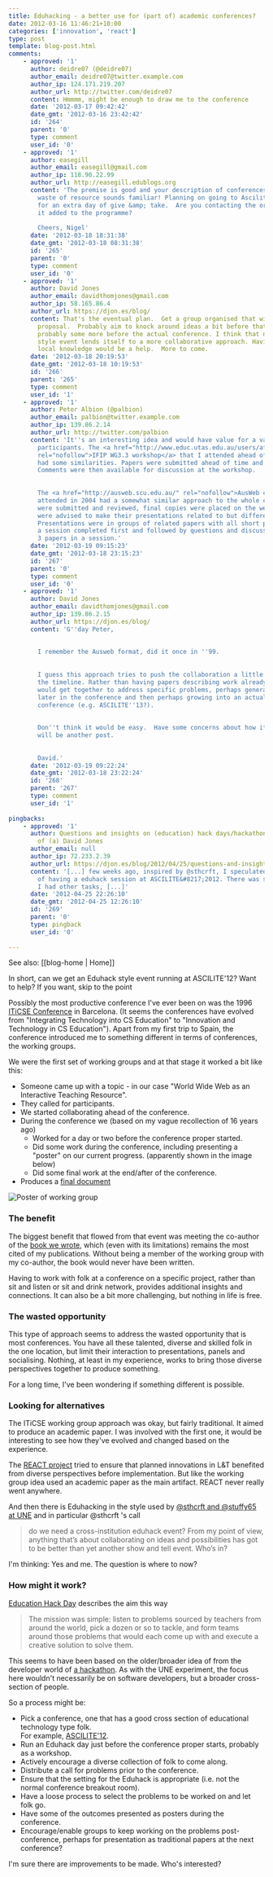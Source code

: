 ```yaml
---
title: Eduhacking - a better use for (part of) academic conferences?
date: 2012-03-16 11:46:21+10:00
categories: ['innovation', 'react']
type: post
template: blog-post.html
comments:
    - approved: '1'
      author: deidre07 (@deidre07)
      author_email: deidre07@twitter.example.com
      author_ip: 124.171.219.207
      author_url: http://twitter.com/deidre07
      content: Hmmmm, might be enough to draw me to the conference
      date: '2012-03-17 09:42:42'
      date_gmt: '2012-03-16 23:42:42'
      id: '264'
      parent: '0'
      type: comment
      user_id: '0'
    - approved: '1'
      author: easegill
      author_email: easegill@gmail.com
      author_ip: 118.90.22.99
      author_url: http://easegill.edublogs.org
      content: 'The premise is good and your description of conferences and the potential
        waste of resource sounds familiar! Planning on going to Ascilite12 so I''m up
        for an extra day of give &amp; take.  Are you contacting the organisers to get
        it added to the programme?
    
        Cheers, Nigel'
      date: '2012-03-18 18:31:38'
      date_gmt: '2012-03-18 08:31:38'
      id: '265'
      parent: '0'
      type: comment
      user_id: '0'
    - approved: '1'
      author: David Jones
      author_email: davidthomjones@gmail.com
      author_ip: 58.165.86.4
      author_url: https://djon.es/blog/
      content: That's the eventual plan.  Get a group organised that will submit a workshop
        proposal.  Probably aim to knock around ideas a bit before that submission and
        probably some more before the actual conference. I think that nature of a Eduhack
        style event lends itself to a more collaborative approach. Having someone with
        local knowledge would be a help.  More to come.
      date: '2012-03-18 20:19:53'
      date_gmt: '2012-03-18 10:19:53'
      id: '266'
      parent: '265'
      type: comment
      user_id: '1'
    - approved: '1'
      author: Peter Albion (@palbion)
      author_email: palbion@twitter.example.com
      author_ip: 139.86.2.14
      author_url: http://twitter.com/palbion
      content: 'It''s an interesting idea and would have value for a variety of potential
        participants. The <a href="http://www.educ.utas.edu.au/users/afluck/ifipwg3-3/Activities/Nashville11/Nashville11.htm"
        rel="nofollow">IFIP WG3.3 workshop</a> that I attended ahead of SITE 2011 in Nashville
        had some similarities. Papers were submitted ahead of time and assigned for reading.
        Comments were then available for discussion at the workshop.
    
    
        The <a href="http://ausweb.scu.edu.au/" rel="nofollow">AusWeb conference</a> I
        attended in 2004 had a somewhat similar approach to the whole conference. Papers
        were submitted and reviewed, final copies were placed on the web, and authors
        were advised to make their presentations related to but different from the papers.
        Presentations were in groups of related papers with all short presentations in
        a session completed first and followed by questions and discussions across all
        3 papers in a session.'
      date: '2012-03-19 09:15:23'
      date_gmt: '2012-03-18 23:15:23'
      id: '267'
      parent: '0'
      type: comment
      user_id: '0'
    - approved: '1'
      author: David Jones
      author_email: davidthomjones@gmail.com
      author_ip: 139.86.2.15
      author_url: https://djon.es/blog/
      content: 'G''day Peter,
    
    
        I remember the Ausweb format, did it once in ''99.
    
    
        I guess this approach tries to push the collaboration a little further back down
        the timeline. Rather than having papers describing work already done, the groups
        would get together to address specific problems, perhaps generating a poster for
        later in the conference and then perhaps growing into an actual paper for another
        conference (e.g. ASCILITE''13?).
    
    
        Don''t think it would be easy.  Have some concerns about how it might work, that
        will be another post.
    
    
        David.'
      date: '2012-03-19 09:22:24'
      date_gmt: '2012-03-18 23:22:24'
      id: '268'
      parent: '267'
      type: comment
      user_id: '1'
    
pingbacks:
    - approved: '1'
      author: Questions and insights on (education) hack days/hackathons &laquo; The Weblog
        of (a) David Jones
      author_email: null
      author_ip: 72.233.2.39
      author_url: https://djon.es/blog/2012/04/25/questions-and-insights-on-edhackathons/
      content: '[...] few weeks ago, inspired by @sthcrft, I speculated around the idea
        of having a eduhack session at ASCILITE&#8217;2012. There was some interest and
        I had other tasks, [...]'
      date: '2012-04-25 22:26:10'
      date_gmt: '2012-04-25 12:26:10'
      id: '269'
      parent: '0'
      type: pingback
      user_id: '0'
    
---
```


See also: [[blog-home | Home]]

In short, can we get an Eduhack style event running at ASCILITE'12? Want to help? If you want, skip to the point

Possibly the most productive conference I've ever been on was the 1996 [ITiCSE Conference](http://www.cs.utexas.edu/users/csed/iticse/) in Barcelona. (It seems the conferences have evolved from "Integrating Technology into CS Education" to "Innovation and Technology in CS Education"). Apart from my first trip to Spain, the conference introduced me to something different in terms of conferences, the working groups.

We were the first set of working groups and at that stage it worked a bit like this:

- Someone came up with a topic - in our case "World Wide Web as an Interactive Teaching Resource".
- They called for participants.
- We started collaborating ahead of the conference.
- During the conference we (based on my vague recollection of 16 years ago)
    - Worked for a day or two before the conference proper started.
    - Did some work during the conference, including presenting a "poster" on our current progress. (apparently shown in the image below)
    - Did some final work at the end/after of the conference.
- Produces a [final document](http://dl.acm.org/citation.cfm?id=237649&CFID=70751024&CFTOKEN=82986724)

![Poster of working group](images/reekgp.JPG)

### The benefit

The biggest benefit that flowed from that event was meeting the co-author of the [book we wrote](http://www.wiley.com/legacy/compbooks/catalog/19162-0.htm), which (even with its limitations) remains the most cited of my publications. Without being a member of the working group with my co-author, the book would never have been written.

Having to work with folk at a conference on a specific project, rather than sit and listen or sit and drink network, provides additional insights and connections. It can also be a bit more challenging, but nothing in life is free.

### The wasted opportunity

This type of approach seems to address the wasted opportunity that is most conferences. You have all these talented, diverse and skilled folk in the one location, but limit their interaction to presentations, panels and socialising. Nothing, at least in my experience, works to bring those diverse perspectives together to produce something.

For a long time, I've been wondering if something different is possible.

### Looking for alternatives

The ITiCSE working group approach was okay, but fairly traditional. It aimed to produce an academic paper. I was involved with the first one, it would be interesting to see how they've evolved and changed based on the experience.

The [REACT project](http://sleid.cqu.edu.au/REACT/) tried to ensure that planned innovations in L&T benefited from diverse perspectives before implementation. But like the working group idea used an academic paper as the main artifact. REACT never really went anywhere.

And then there is Eduhacking in the style used by [@sthcrft and @stuffy65 at UNE](http://sarahthorneycroft.com/blog/2011/12/20/eduhacking/) and in particular @sthcrft 's call

> do we need a cross-institution eduhack event? From my point of view, anything that’s about collaborating on ideas and possibilities has got to be better than yet another show and tell event. Who’s in?

I'm thinking: Yes and me. The question is where to now?

### How might it work?

[Education Hack Day](http://educationhackday.org/) describes the aim this way

> The mission was simple: listen to problems sourced by teachers from around the world, pick a dozen or so to tackle, and form teams around those problems that would each come up with and execute a creative solution to solve them.

This seems to have been based on the older/broader idea of from the developer world of [a hackathon](http://en.wikipedia.org/wiki/Hackathon). As with the UNE experiment, the focus here wouldn't necessarily be on software developers, but a broader cross-section of people.

So a process might be:

- Pick a conference, one that has a good cross section of educational technology type folk.  
    For example, [ASCILITE'12](http://www.ascilite.org.au/index.php?p=815).
- Run an Eduhack day just before the conference proper starts, probably as a workshop.
- Actively encourage a diverse collection of folk to come along.
- Distribute a call for problems prior to the conference.
- Ensure that the setting for the Eduhack is appropriate (i.e. not the normal conference breakout room).
- Have a loose process to select the problems to be worked on and let folk go.
- Have some of the outcomes presented as posters during the conference.
- Encourage/enable groups to keep working on the problems post-conference, perhaps for presentation as traditional papers at the next conference?

I'm sure there are improvements to be made. Who's interested?